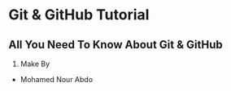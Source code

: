 # Git & GitHub Tutorial
## All You Need To Know About Git & GitHub
1. Make By
  * Mohamed Nour Abdo
